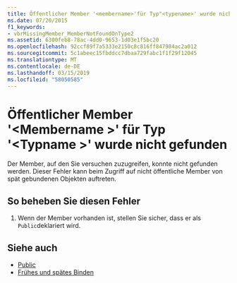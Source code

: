 ```yaml
---
title: Öffentlicher Member '<membername>'für Typ"<typename>' wurde nicht gefunden.
ms.date: 07/20/2015
f1_keywords:
- vbrMissingMember_MemberNotFoundOnType2
ms.assetid: 6300feb8-78ac-4dd0-9653-1d03e1f5bc20
ms.openlocfilehash: 92ccf89f7a5333e2150c8c816ff847984ac2a012
ms.sourcegitcommit: 5c1abeec15fbddcc7dbaa729fabc1f1f29f12045
ms.translationtype: MT
ms.contentlocale: de-DE
ms.lasthandoff: 03/15/2019
ms.locfileid: "58050585"
---
```

# <a name="public-member-membername-on-type-typename-not-found"></a>Öffentlicher Member '\<Membername >' für Typ '\<Typname >' wurde nicht gefunden
Der Member, auf den Sie versuchen zuzugreifen, konnte nicht gefunden werden. Dieser Fehler kann beim Zugriff auf nicht öffentliche Member von spät gebundenen Objekten auftreten.  
  
## <a name="to-correct-this-error"></a>So beheben Sie diesen Fehler  
  
1.  Wenn der Member vorhanden ist, stellen Sie sicher, dass er als `Public`deklariert wird.  
  
## <a name="see-also"></a>Siehe auch

- [Public](../../visual-basic/language-reference/modifiers/public.md)
- [Frühes und spätes Binden](../../visual-basic/programming-guide/language-features/early-late-binding/index.md)
